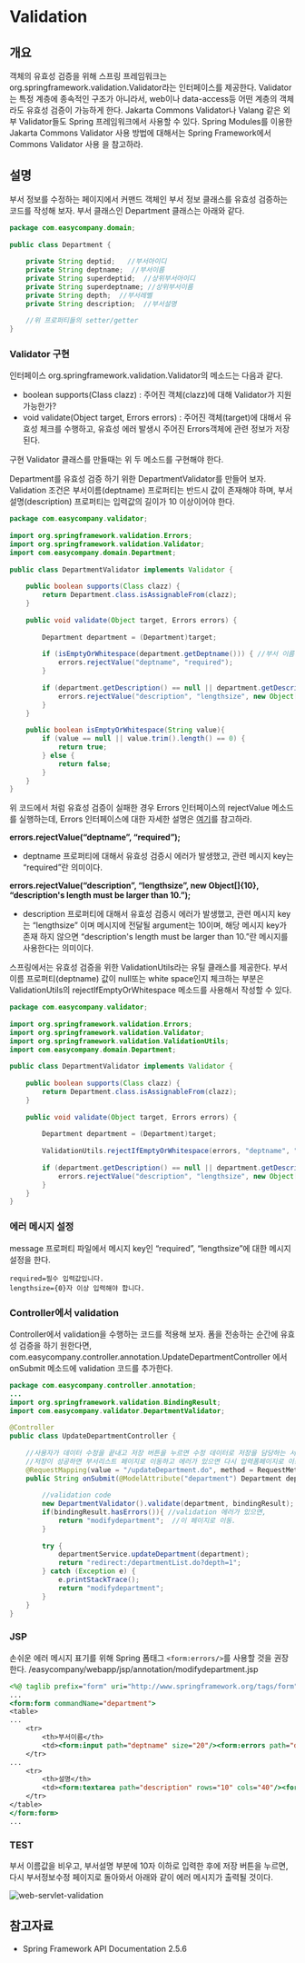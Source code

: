 # Validation

## 개요

객체의 유효성 검증을 위해 스프링 프레임워크는 org.springframework.validation.Validator라는 인터페이스를 제공한다.
Validator는 특정 계층에 종속적인 구조가 아니라서, web이나 data-access등 어떤 계층의 객체라도 유효성 검증이 가능하게 한다.
Jakarta Commons Validator나 Valang 같은 외부 Validator들도 Spring 프레임워크에서 사용할 수 있다.
Spring Modules를 이용한 Jakarta Commons Validator 사용 방법에 대해서는 Spring Framework에서 Commons Validator 사용 을 참고하라.

## 설명

부서 정보를 수정하는 페이지에서 커맨드 객체인 부서 정보 클래스를 유효성 검증하는 코드를 작성해 보자.
부서 클래스인 Department 클래스는 아래와 같다.

```java
package com.easycompany.domain;
 
public class Department {
 
	private String deptid;   //부서아이디
	private String deptname;  //부서이름
	private String superdeptid;  //상위부서아이디
	private String superdeptname; //상위부서이름
	private String depth;  //부서레벨
	private String description;  //부서설명
 
	//위 프로퍼티들의 setter/getter
}
```

### Validator 구현

인터페이스 org.springframework.validation.Validator의 메소드는 다음과 같다.

- boolean supports(Class clazz) : 주어진 객체(clazz)에 대해 Validator가 지원 가능한가?
- void validate(Object target, Errors errors) : 주어진 객체(target)에 대해서 유효성 체크를 수행하고, 유효성 에러 발생시 주어진 Errors객체에 관련 정보가 저장된다.

구현 Validator 클래스를 만들때는 위 두 메소드를 구현해야 한다.

Department를 유효성 검증 하기 위한 DepartmentValidator를 만들어 보자.
Validation 조건은 부서이름(deptname) 프로퍼티는 반드시 값이 존재해야 하며, 부서설명(description) 프로퍼티는 입력값의 길이가 10 이상이어야 한다.

```java
package com.easycompany.validator;
 
import org.springframework.validation.Errors;
import org.springframework.validation.Validator;
import com.easycompany.domain.Department;
 
public class DepartmentValidator implements Validator {
 
	public boolean supports(Class clazz) {
		return Department.class.isAssignableFrom(clazz);
	}
 
	public void validate(Object target, Errors errors) {
 
		Department department = (Department)target;
 
		if (isEmptyOrWhitespace(department.getDeptname())) { //부서 이름 프로퍼티 값이 존재하는가? 
			errors.rejectValue("deptname", "required");
		}
 
		if (department.getDescription() == null || department.getDescription().length() < 10) { //부서설명 프로퍼티는 값의 길이가 10 이상인가?
			errors.rejectValue("description", "lengthsize", new Object[]{10}, "description's length must be larger than 10.");
		}		
	}	
 
	public boolean isEmptyOrWhitespace(String value){
		if (value == null || value.trim().length() == 0) {
			return true;
		} else {
			return false;
		}
	}
}
```

위 코드에서 처럼 유효성 검증이 실패한 경우 Errors 인터페이스의 rejectValue 메소드를 실행하는데, Errors 인터페이스에 대한 자세한 설명은 [여기](https://docs.spring.io/spring-framework/docs/2.5.x/javadoc-api/org/springframework/validation/Errors.html)를 참고하라.

**errors.rejectValue(“deptname”, “required”);**
- deptname 프로퍼티에 대해서 유효성 검증시 에러가 발생했고, 관련 메시지 key는 “required”란 의미이다.

**errors.rejectValue(“description”, “lengthsize”, new Object[]{10}, “description's length must be larger than 10.”);**
- description 프로퍼티에 대해서 유효성 검증시 에러가 발생했고, 관련 메시지 key는 “lengthsize” 이며 메시지에 전달될 argument는 10이며,
해당 메시지 key가 존재 하지 않으면 “description's length must be larger than 10.”란 메시지를 사용한다는 의미이다.

스프링에서는 유효성 검증을 위한 ValidationUtils라는 유틸 클래스를 제공한다.
부서 이름 프로퍼티(deptname) 값이 null또는 white space인지 체크하는 부분은 ValidationUtils의 rejectIfEmptyOrWhitespace 메소드를 사용해서 작성할 수 있다.

```java
package com.easycompany.validator;
 
import org.springframework.validation.Errors;
import org.springframework.validation.Validator;
import org.springframework.validation.ValidationUtils;
import com.easycompany.domain.Department;
 
public class DepartmentValidator implements Validator {
 
	public boolean supports(Class clazz) {
		return Department.class.isAssignableFrom(clazz);
	}
 
	public void validate(Object target, Errors errors) {
 
		Department department = (Department)target;
 
		ValidationUtils.rejectIfEmptyOrWhitespace(errors, "deptname", "required");
 
		if (department.getDescription() == null || department.getDescription().length()<10) { //부서설명 프로퍼티는 입력값의 길이가 10 이상인가?
			errors.rejectValue("description", "lengthsize", new Object[]{10}, "description's length must be larger than 10.");
		}		
	}
}
```

### 에러 메시지 설정

message 프로퍼티 파일에서 메시지 key인 “required”, “lengthsize”에 대한 메시지 설정을 한다.

```properties
required=필수 입력값입니다.
lengthsize={0}자 이상 입력해야 합니다.
```

### Controller에서 validation

Controller에서 validation을 수행하는 코드를 적용해 보자.
폼을 전송하는 순간에 유효성 검증을 하기 원한다면,
com.easycompany.controller.annotation.UpdateDepartmentController 에서 onSubmit 메소드에 validation 코드를 추가한다.

```java
package com.easycompany.controller.annotation;
...
import org.springframework.validation.BindingResult;
import com.easycompany.validator.DepartmentValidator;
 
@Controller
public class UpdateDepartmentController {
 
	//사용자가 데이터 수정을 끝내고 저장 버튼을 누르면 수정 데이터로 저장을 담당하는 서비스(DB)를 호출한다.
	//저장이 성공하면 부서리스트 페이지로 이동하고 에러가 있으면 다시 입력폼페이지로 이동한다.
	@RequestMapping(value = "/updateDepartment.do", method = RequestMethod.POST)
	public String onSubmit(@ModelAttribute("department") Department department, BindingResult bindingResult) {
 
		//validation code
		new DepartmentValidator().validate(department, bindingResult); //validation을 수행한다.
		if(bindingResult.hasErrors()){ //validation 에러가 있으면,
			return "modifydepartment";  //이 페이지로 이동.
		}
 
		try {
			departmentService.updateDepartment(department);
			return "redirect:/departmentList.do?depth=1";
		} catch (Exception e) {
			e.printStackTrace();
			return "modifydepartment";
		}
	}
}
```

### JSP

손쉬운 에러 메시지 표기를 위해 Spring 폼태그 `<form:errors/>`를 사용할 것을 권장한다.
/easycompany/webapp/jsp/annotation/modifydepartment.jsp

```jsp
<%@ taglib prefix="form" uri="http://www.springframework.org/tags/form" %>
...
<form:form commandName="department">
<table>
...
	<tr>
		<th>부서이름</th>
		<td><form:input path="deptname" size="20"/><form:errors path="deptname" /></td>
	</tr>
...
	<tr>
		<th>설명</th>
		<td><form:textarea path="description" rows="10" cols="40"/><form:errors path="description" /></td>
	</tr>	
</table>
</form:form>
...
```

### TEST

부서 이름값을 비우고, 부서설명 부분에 10자 이하로 입력한 후에 저장 버튼을 누르면, 다시 부서정보수정 페이지로 돌아와서 아래와 같이 에러 메시지가 출력될 것이다.

![web-servlet-validation](./images/web-servlet-validation.png)

## 참고자료
- Spring Framework API Documentation 2.5.6